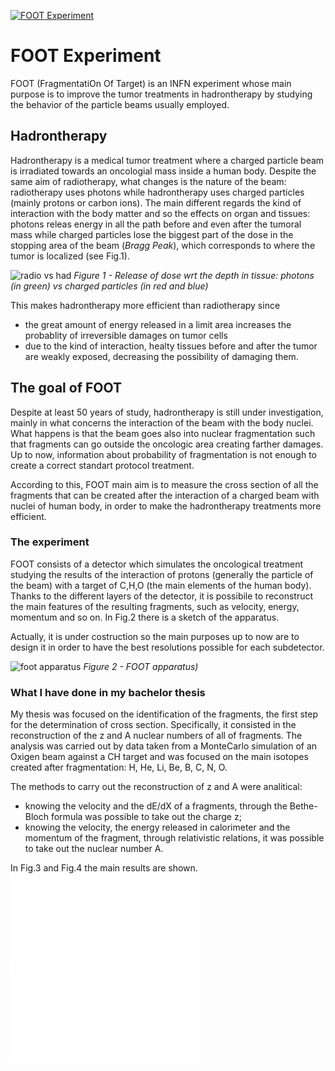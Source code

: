 [![FOOT Experiment](http://www.lnf.infn.it/divric/nuclear/FOOTlogo.jpg)](https://web.infn.it/foot/en/home/)


# FOOT Experiment
FOOT (FragmentatiOn Of Target) is an INFN experiment whose main purpose is to improve the tumor treatments in hadrontherapy by studying the behavior of the particle beams usually employed. 

## Hadrontherapy
Hadrontherapy is a medical tumor treatment where a charged particle beam is irradiated towards an oncologial mass inside a human body. Despite the same aim of radiotherapy, what changes is the nature of the beam: radiotherapy uses photons while hadrontherapy uses charged particles (mainly protons or carbon ions).
The main different regards the kind of interaction with the body matter and so the effects on organ and tissues: photons releas energy in all the path before and even after the tumoral mass while charged particles lose the biggest part of the dose in the stopping area of the beam (*Bragg Peak*), which corresponds to where the tumor is localized (see Fig.1).

![radio vs had](https://www.scripps.org/sparkle-assets/images/hi_res_bragg_peak.jpg) 
*Figure 1 - Release of dose wrt the depth in tissue: photons (in green) vs charged particles (in red and blue)*

This makes hadrontherapy more efficient than radiotherapy since 
* the great amount of energy released in a limit area increases the probablity of irreversible damages on tumor cells
* due to the kind of interaction, healty tissues before and after the tumor are weakly exposed, decreasing the possibility of damaging them.

## The goal of FOOT
Despite at least 50 years of study, hadrontherapy is still under investigation, mainly in what concerns the interaction of the beam with the body nuclei. What happens is that the beam goes also into nuclear fragmentation such that fragments can go outside the oncologic area creating farther damages. Up to now, information about probability of fragmentation is not enough to create a correct standart protocol treatment.

According to this, FOOT main aim is to measure the cross section of all the fragments that can be created after the interaction of a charged beam with nuclei of human body, in order to make the hadrontherapy treatments more efficient.

### The experiment
FOOT consists of a detector which simulates the oncological treatment studying the results of the interaction of protons (generally the particle of the beam) with a target of C,H,O (the main elements of the human body). Thanks to the different layers of the detector, it is possibile to reconstruct the main features of the resulting fragments, such as velocity, energy, momentum and so on. In Fig.2 there is a sketch of the apparatus.

Actually, it is under costruction so the main purposes up to now are to design it in order to have the best resolutions possible for each subdetector.

![foot apparatus](https://physics-astronomy.unibo.it/en/research/projects-and-research-lines/international-projects/foot-experiment/@@unibo.tiles.multi.album/599f0b25fdb14d50b1e8b0ec067686f9/@@obj-images/126a1e9740254affac27cabea89343c6/21f14050-f47a-4a23-97eb-0a85627df4fd.png)
*Figure 2 - FOOT apparatus)*

### What I have done in my bachelor thesis
My thesis was focused on the identification of the fragments, the first step for the determination of cross section. Specifically, it consisted in the reconstruction of the z and A nuclear numbers of all of fragments.
The analysis was carried out by data taken from a MonteCarlo simulation of an Oxigen beam against a CH target and was focused on the main isotopes created after fragmentation: H, He, Li, Be, B, C, N, O.

The methods to carry out the reconstruction of z and A were analitical:
* knowing the velocity and the dE/dX of a fragments, through the Bethe-Bloch formula was possible to take out the charge z;
* knowing the velocity, the energy released in calorimeter and the momentum of the fragment, through relativistic relations, it was possible to take out the nuclear number A.

In Fig.3 and Fig.4 the main results are shown.
![z reconstruction](z.pdf)
![A reconstruction](graficoA1.pdf)


